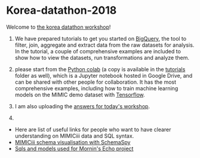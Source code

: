 # Korea-datathon-2018

Welcome to [the korea datathon workshop](http://datathon.konect.or.kr/)!

1. We have prepared tutorials to get you started on [BigQuery](https://cloud.google.com/bigquery/), the tool to filter, join, aggregate and extract data from the raw datasets for analysis. In the tutorial, a couple of comprehensive examples are included to show how to view the datasets, run transformations and analyze them.

2. please start from the [Python colab](http://colab.research.google.com/github/Youngseok0001/korea-datathon/blob/master/mimiciii_tutorial.ipynb) (a copy is available in the [tutorials](https://github.com/Youngseok0001/korea-datathon/blob/master/mimiciii_tutorial.ipynb) folder as well), which is a Jupyter notebook hosted in Google Drive, and can be shared with other people for collaboration. It has the most comprehensive examples, including how to train machine learning models on the MIMIC demo dataset with [Tensorflow](https://www.tensorflow.org/).

3. I am also uploading the [answers for today's workshop]().

4. 
* Here are list of useful links for people who want to have clearer understanding on MIMICiii data and SQL syntax.
* [MIMICiii schema visualisation with SchemaSpy](https://mit-lcp.github.io/mimic-schema-spy/relationships.html)
* [Sqls and models used for Mornin's Echo project](https://github.com/Youngseok0001/korea-datathon/edit/master/README.md)

